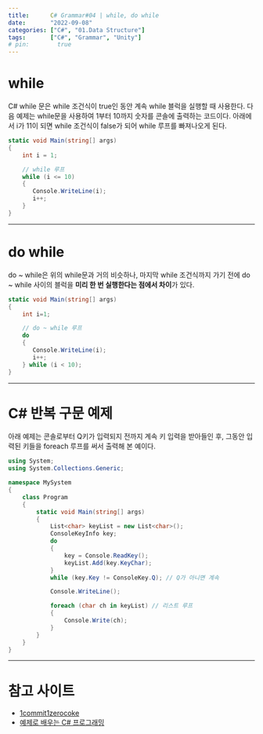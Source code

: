 ```yaml
---
title:      C# Grammar#04 | while, do while
date:       "2022-09-08"
categories: ["C#", "01.Data Structure"]
tags:       ["C#", "Grammar", "Unity"]
# pin:        true
---
```


# while
C# while 문은 while 조건식이 true인 동안 계속 while 블럭을 실행할 때 사용한다. 다음 예제는 while문을 사용하여 1부터 10까지 숫자를 콘솔에 출력하는 코드이다. 아래에서 i가 11이 되면 while 조건식이 false가 되어 while 루프를 빠져나오게 된다.

```c#
static void Main(string[] args)
{
    int i = 1;

    // while 루프
    while (i <= 10)
    {
       Console.WriteLine(i);
       i++;
    }
}
```

---

# do while
do ~ while은 위의 while문과 거의 비슷하나, 마지막 while 조건식까지 가기 전에 do ~ while 사이의 블럭을 **미리 한 번 실행한다는 점에서 차이**가 있다.

```c#
static void Main(string[] args)
{
    int i=1;

    // do ~ while 루프
    do
    {
       Console.WriteLine(i);
       i++;
    } while (i < 10);
}
```

---

# C# 반복 구문 예제
아래 예제는 콘솔로부터 Q키가 입력되지 전까지 계속 키 입력을 받아들인 후, 그동안 입력된 키들을 foreach 루프를 써서 출력해 본 예이다.

```c#
using System;
using System.Collections.Generic;

namespace MySystem
{
    class Program
    {
        static void Main(string[] args)
        {
            List<char> keyList = new List<char>();
            ConsoleKeyInfo key;
            do
            {
                key = Console.ReadKey();
                keyList.Add(key.KeyChar);
            }
            while (key.Key != ConsoleKey.Q); // Q가 아니면 계속

            Console.WriteLine();

            foreach (char ch in keyList) // 리스트 루프
            {
                Console.Write(ch);
            }
        }
    }
}
```

---

# 참고 사이트
- [1commit1zerocoke](https://jinuk97-dev.tistory.com/4)
- [예제로 배우는 C# 프로그래밍](https://www.csharpstudy.com/CSharp/CSharp-looping.aspx)